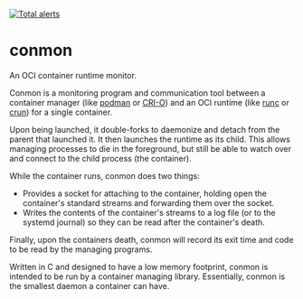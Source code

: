 [![Total alerts](https://img.shields.io/lgtm/alerts/g/containers/conmon.svg?logo=lgtm&logoWidth=18)](https://lgtm.com/projects/g/containers/conmon/alerts/)

# conmon

An OCI container runtime monitor.

Conmon is a monitoring program and communication tool between a container manager (like [podman](https://podman.io/) or [CRI-O](https://cri-o.io/)) and an OCI runtime (like [runc](https://github.com/opencontainers/runc) or [crun](https://github.com/giuseppe/crun)) for a single container.

Upon being launched, it double-forks to daemonize and detach from the parent that launched it. It then launches the runtime as its child.  This allows managing processes to die in the foreground, but still be able to watch over and connect to the child process (the container).

While the container runs, conmon does two things:
* Provides a socket for attaching to the container, holding open the container's standard streams and forwarding them over the socket.
* Writes the contents of the container's streams to a log file (or to the systemd journal) so they can be read after the container's death.

Finally, upon the containers death, conmon will record its exit time and code to be read by the managing programs.

Written in C and designed to have a low memory footprint, conmon is intended to be run by a container managing library. Essentially, conmon is the smallest daemon a container can have.
